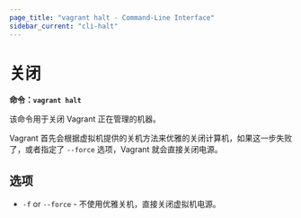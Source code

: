 ```yaml
---
page_title: "vagrant halt - Command-Line Interface"
sidebar_current: "cli-halt"
---
```


# 关闭

**命令：`vagrant halt`**

该命令用于关闭 Vagrant 正在管理的机器。

Vagrant 首先会根据虚拟机提供的关机方法来优雅的关闭计算机，如果这一步失败了，或者指定了 `--force` 选项，Vagrant 就会直接关闭电源。

## 选项

* `-f` or `--force` - 不使用优雅关机，直接关闭虚拟机电源。
